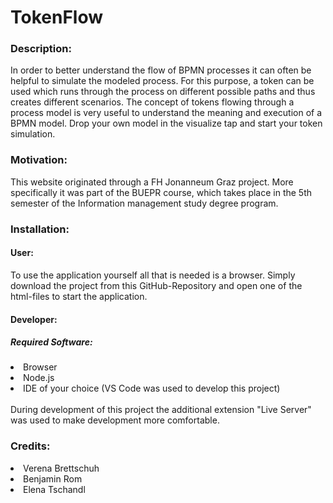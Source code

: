 # TokenFlow

<h3>Description:</h3>

In order to better understand the flow of BPMN processes it can often be helpful to simulate the modeled 
process. For this purpose, a token can be used which runs through the process on different possible paths 
and thus creates different scenarios. The concept of tokens flowing through a process model is very useful 
to understand the meaning and execution  of a BPMN model. Drop your own model in the visualize tap and start
your token simulation.


<h3>Motivation:</h3>

This website originated through a FH Jonanneum Graz project. 
More specifically it was part of the BUEPR course, which takes place 
in the 5th semester of the Information management study degree program.

<h3>Installation:</h3>

<h4>User:</h4>

To use the application yourself all that is needed is a browser. Simply download the project from this GitHub-Repository and open one of the html-files to start the application.

<h4>Developer:</h4>

<h5>Required Software:</h5>

<li>Browser</li>
<li>Node.js</li>
<li>IDE of your choice (VS Code was used to develop this project)</li>

</br>
During development of this project the additional extension "Live Server" was used to make development more comfortable. 

<h3>Credits:</h3>

<li>Verena Brettschuh</li>
<li>Benjamin Rom</li>
<li>Elena Tschandl</li>

